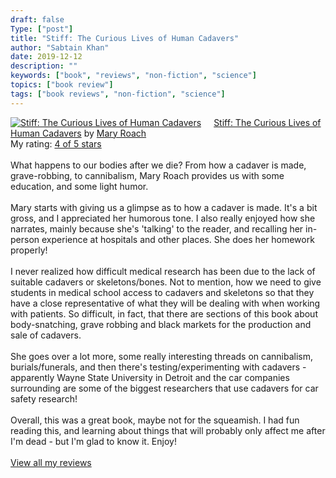 ```yaml
---
draft: false
Type: ["post"]
title: "Stiff: The Curious Lives of Human Cadavers"
author: "Sabtain Khan"
date: 2019-12-12
description: ""
keywords: ["book", "reviews", "non-fiction", "science"]
topics: ["book review"]
tags: ["book reviews", "non-fiction", "science"]
---
```



<a href="https://www.goodreads.com/book/show/32145.Stiff" style="float: left; padding-right: 20px"><img border="0" alt="Stiff: The Curious Lives of Human Cadavers" src="https://i.gr-assets.com/images/S/compressed.photo.goodreads.com/books/1347656489l/32145._SX98_.jpg" /></a><a href="https://www.goodreads.com/book/show/32145.Stiff">Stiff: The Curious Lives of Human Cadavers</a> by <a href="https://www.goodreads.com/author/show/7956.Mary_Roach">Mary Roach</a><br/>
My rating: <a href="https://www.goodreads.com/review/show/2804374462">4 of 5 stars</a><br /><br />
What happens to our bodies after we die? From how a cadaver is made, grave-robbing, to cannibalism, Mary Roach provides us with some education, and some light humor.<br /><br />Mary starts with giving us a glimpse as to how a cadaver is made. It's a bit gross, and I appreciated her humorous tone. I also really enjoyed how she narrates, mainly because she's 'talking' to the reader, and recalling her in-person experience at hospitals and other places. She does her homework properly!<br /><br />I never realized how difficult medical research has been due to the lack of suitable cadavers or skeletons/bones. Not to mention, how we need to give students in medical school access to cadavers and skeletons so that they have a close representative of what they will be dealing with when working with patients. So difficult, in fact, that there are sections of this book about body-snatching, grave robbing and black markets for the production and sale of cadavers.<br /><br />She goes over a lot more, some really interesting threads on cannibalism, burials/funerals, and then there's testing/experimenting with cadavers - apparently Wayne State University in Detroit and the car companies surrounding are some of the biggest researchers that use cadavers for car safety research!<br /><br />Overall, this was a great book, maybe not for the squeamish. I had fun reading this, and learning about things that will probably only affect me after I'm dead - but I'm glad to know it. Enjoy!
<br/><br/>
<a href="https://www.goodreads.com/review/list/19015356-sabtain-khan">View all my reviews</a>
